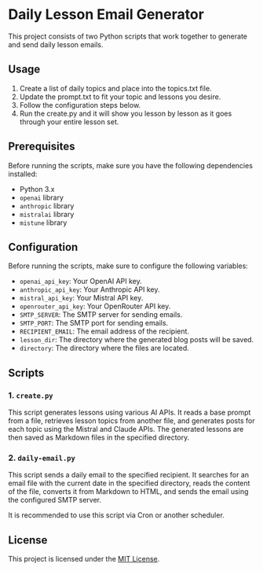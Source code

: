 # Daily Lesson Email Generator

This project consists of two Python scripts that work together to generate and send daily lesson emails. 

## Usage

1. Create a list of daily topics and place into the topics.txt file.
2. Update the prompt.txt to fit your topic and lessons you desire.
3. Follow the configuration steps below.
3. Run the create.py and it will show you lesson by lesson as it goes through your entire lesson set.

## Prerequisites

Before running the scripts, make sure you have the following dependencies installed:

- Python 3.x
- `openai` library
- `anthropic` library
- `mistralai` library
- `mistune` library

## Configuration

Before running the scripts, make sure to configure the following variables:

- `openai_api_key`: Your OpenAI API key.
- `anthropic_api_key`: Your Anthropic API key.
- `mistral_api_key`: Your Mistral API key.
- `openrouter_api_key`: Your OpenRouter API key.
- `SMTP_SERVER`: The SMTP server for sending emails.
- `SMTP_PORT`: The SMTP port for sending emails.
- `RECIPIENT_EMAIL`: The email address of the recipient.
- `lesson_dir`: The directory where the generated blog posts will be saved.
- `directory`: The directory where the files are located.

## Scripts

### 1. `create.py`

This script generates lessons using various AI APIs. It reads a base prompt from a file, retrieves lesson topics from another file, and generates posts for each topic using the Mistral and Claude APIs. The generated lessons are then saved as Markdown files in the specified directory.

### 2. `daily-email.py`

This script sends a daily email to the specified recipient. It searches for an email file with the current date in the specified directory, reads the content of the file, converts it from Markdown to HTML, and sends the email using the configured SMTP server.

It is recommended to use this script via Cron or another scheduler.

## License

This project is licensed under the [MIT License](LICENSE).
```

